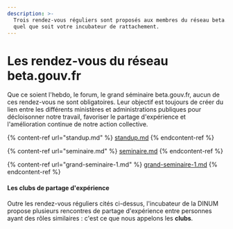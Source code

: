 ```yaml
---
description: >-
  Trois rendez-vous réguliers sont proposés aux membres du réseau beta.gouv.fr,
  quel que soit votre incubateur de rattachement.
---
```


# Les rendez-vous du réseau beta.gouv.fr

Que ce soient l'hebdo, le forum, le grand séminaire beta.gouv.fr, aucun de ces rendez-vous ne sont obligatoires. Leur objectif est toujours de créer du lien entre les différents ministères et administrations publiques pour décloisonner notre travail, favoriser le partage d'expérience et l'amélioration continue de notre action collective.

{% content-ref url="standup.md" %}
[standup.md](standup.md)
{% endcontent-ref %}

{% content-ref url="seminaire.md" %}
[seminaire.md](seminaire.md)
{% endcontent-ref %}

{% content-ref url="grand-seminaire-1.md" %}
[grand-seminaire-1.md](grand-seminaire-1.md)
{% endcontent-ref %}

#### Les clubs de partage d'expérience

Outre les rendez-vous réguliers cités ci-dessus, l'incubateur de la DINUM propose plusieurs rencontres de partage d'expérience entre personnes ayant des rôles similaires : c'est ce que nous appelons les **clubs**.

